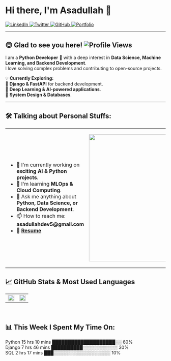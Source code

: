 
# Hi there, I'm Asadullah 👋  

<p align="left">
  <a href="https://linkedin.com/in/asad-ullah-553b152b3">
    <img src="https://img.shields.io/badge/LinkedIn-0077B5?style=flat&logo=linkedin&logoColor=white" alt="LinkedIn">
  </a>
  <a href="https://twitter.com/yourhandle">
    <img src="https://img.shields.io/badge/Twitter-1DA1F2?style=flat&logo=twitter&logoColor=white" alt="Twitter">
  </a>
  <a href="https://github.com/asadullahdev5">
    <img src="https://img.shields.io/badge/GitHub-181717?style=flat&logo=github&logoColor=white" alt="GitHub">
  </a>
  <a href="https://personal-pink-alpha.vercel.app/">
    <img src="https://img.shields.io/badge/Portfolio-20C20E?style=flat&logo=google-chrome&logoColor=white" alt="Portfolio">
  </a>
</p>

---

## 😊 **Glad to see you here!** ![Profile Views](https://komarev.com/ghpvc/?username=asadullahdev5&color=blue)


I am a **Python Developer** 🐍 with a deep interest in **Data Science, Machine Learning, and Backend Development**.  
I love solving complex problems and contributing to open-source projects.  

💡 **Currently Exploring:**  
🔹 **Django & FastAPI** for backend development.  
🔹 **Deep Learning & AI-powered applications**.  
🔹 **System Design & Databases**.  

---

## 🛠 **Talking about Personal Stuffs:**  

<table>
<tr>
<td width="55%">
<ul>
<li> 🔭 I'm currently working on <b>exciting AI & Python projects</b>. </li>
<li> 📖 I'm learning <b>MLOps & Cloud Computing</b>. </li>
<li> 💬 Ask me anything about <b>Python, Data Science, or Backend Development</b>. </li>
<li> 📫 How to reach me: <b>asadullahdev5@gmail.com</b> </li>
<li> 📄 <a href="https://https://drive.google.com/drive/folders/1OEhehi26V_UyMk6VmW9831wXoILXhBVI?usp=sharing"><b>Resume</b></a> </li>
</ul>
</td>
<td width="45%">
<p align="right">
 <img src="https://i.giphy.com/media/qgQUggAC3Pfv687qPC/giphy.webp" width="400px">

</p>
</td>
</tr>
</table>

## 📈 GitHub Stats & Most Used Languages
<table> <tr> <td> <img src="https://github-readme-stats.vercel.app/api?username=asadullahdev5&show_icons=true&theme=light" width="100%"> </td> <td> <img src="https://github-readme-stats.vercel.app/api/top-langs/?username=asadullahdev5&layout=compact&theme=light" width="100%"> </td> </tr> </table>

<br>

## 📊 **This Week I Spent My Time On:**

Python      15 hrs 10 mins  ████████████████████░░  60%<br>
Django       7 hrs 46 mins  ██████████░░░░░░░░░░░  30%<br>
SQL         2 hrs 17 mins  ███░░░░░░░░░░░░░░░░░░  10%
